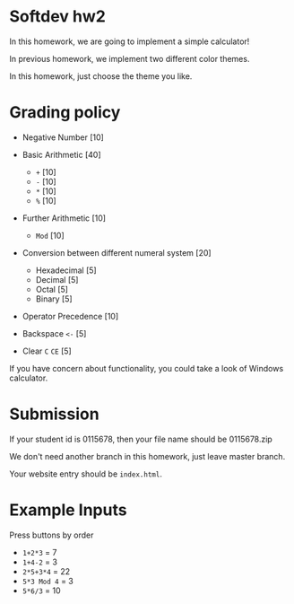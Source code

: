 # Softdev hw2

In this homework, we are going to implement a simple calculator!

In previous homework, we implement two different color themes.

In this homework, just choose the theme you like.

# Grading policy

- Negative Number [10]

- Basic Arithmetic [40]

	- ``+`` [10]
    - ``-`` [10]
    - ``*`` [10]
    - ``%`` [10]

- Further Arithmetic [10]

	- ``Mod`` [10]

- Conversion between different numeral system [20]

	- Hexadecimal [5]
	- Decimal [5]
	- Octal [5]
	- Binary [5]

- Operator Precedence [10]

- Backspace ``<-`` [5]

- Clear `C` `CE` [5]

If you have concern about functionality, you could take a look of Windows calculator.

# Submission

If your student id is 0115678, then your file name should be 0115678.zip

We don't need another branch in this homework, just leave master branch.

Your website entry should be `index.html`.

# Example Inputs

Press buttons by order 

- `1+2*3` = 7
- `1+4-2` = 3
- `2*5+3*4` = 22
- `5*3 Mod 4` = 3
- `5*6/3` = 10
